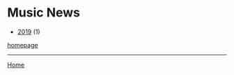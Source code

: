 # Music News

  * [2019](./music-news-2019.md) (1)

[homepage](https://www.music-news.com/)

----

[Home](../index.md)
